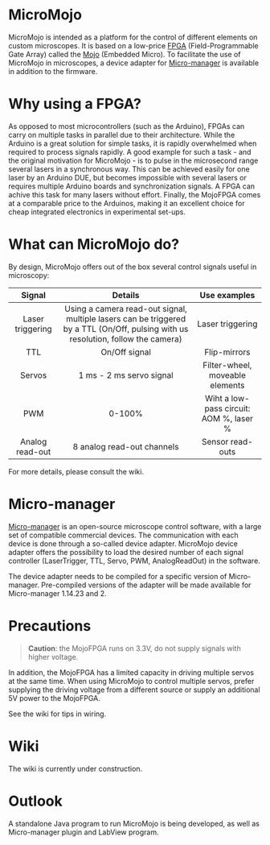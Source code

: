 # MicroMojo

MicroMojo is intended as a platform for the control of different elements on custom microscopes. It is based on a low-price [FPGA](https://en.wikipedia.org/wiki/Field-programmable_gate_array "Wikipedia") (Field-Programmable Gate Array) called the [Mojo](https://embeddedmicro.com/products/mojo-v3 "Mojo V3") (Embedded Micro). To facilitate the use of MicroMojo in microscopes, a device adapter for [Micro-manager](https://micro-manager.org/ "Micro-manager website") is available in addition to the firmware.

# Why using a FPGA?

As opposed to most microcontrollers (such as the Arduino), FPGAs can carry on multiple tasks in parallel due to their architecture. While the Arduino is a great solution for simple tasks, it is rapidly overwhelmed when required to process signals rapidly. A good example for such a task - and the original motivation for MicroMojo - is to pulse in the microsecond range several lasers in a synchronous way. This can be achieved easily for one laser by an Arduino DUE, but becomes impossible with several lasers or requires multiple Arduino boards and synchronization signals. A FPGA can achive this task for many lasers without effort. Finally, the MojoFPGA comes at a comparable price to the Arduinos, making it an excellent choice for cheap integrated electronics in experimental set-ups. 

# What can MicroMojo do?

By design, MicroMojo offers out of the box several control signals useful in microscopy:

| Signal           | Details           | Use examples  |
| :--------------: |:-------------:| :-----:|
| Laser triggering | Using a camera read-out signal, multiple lasers can be triggered by a TTL (On/Off, pulsing with us resolution, follow the camera) | Laser triggering |
| TTL              | On/Off signal      |  Flip-mirrors  |
| Servos           | 1 ms - 2 ms servo signal      | Filter-wheel, moveable elements |
| PWM              | 0-100%      | Wiht a low-pass circuit: AOM %, laser % |
| Analog read-out  | 8 analog read-out channels      | Sensor read-outs |

For more details, please consult the wiki.

# Micro-manager

[Micro-manager](https://micro-manager.org/ "Micro-manager website") is an open-source microscope control software, with a large set of compatible commercial devices. The communication with each device is done through a so-called device adapter. MicroMojo device adapter offers the possibility to load the desired number of each signal controller (LaserTrigger, TTL, Servo, PWM, AnalogReadOut) in the software. 

The device adapter needs to be compiled for a specific version of Micro-manager. Pre-compiled versions of the adapter will be made available for Micro-manager 1.14.23 and 2.

# Precautions

> **Caution**: the MojoFPGA runs on 3.3V, do not supply signals with higher voltage.

In addition, the MojoFPGA has a limited capacity in driving multiple servos at the same time. When using MicroMojo to control multiple servos, prefer supplying the driving voltage from a different source or supply an additional 5V power to the MojoFPGA.

See the wiki for tips in wiring.

# Wiki

The wiki is currently under construction.

# Outlook

A standalone Java program to run MicroMojo is being developed, as well as Micro-manager plugin and LabView program.
